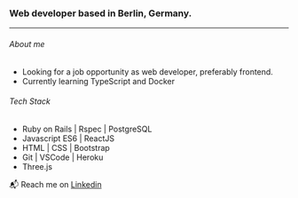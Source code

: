 ### Web developer based in Berlin, Germany.

---

###### About me
+ Looking for a job opportunity as web developer, preferably frontend.
+ Currently learning TypeScript and Docker 
###### Tech Stack
+ Ruby on Rails | Rspec | PostgreSQL
+ Javascript ES6 | ReactJS
+ HTML | CSS | Bootstrap
+ Git | VSCode | Heroku 
+ Three.js

 :mailbox_with_mail: Reach me on <a href="https://www.linkedin.com/in/Dan--Bertrand">Linkedin</a>
